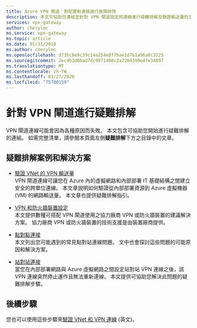 ```yaml
---
title: Azure VPN 閘道：對配置和連接進行故障排除
description: 本文可協助您連結至針對 VPN 閘道設定和連線進行疑難排解及驗證輸送量的文章。
services: vpn-gateway
author: cherylmc
ms.service: vpn-gateway
ms.topic: article
ms.date: 01/31/2018
ms.author: cherylmc
ms.openlocfilehash: d73bc8e9c39c14a254e8f7bae1d7b1a96a6c3225
ms.sourcegitcommit: 2ec4b3d0bad7dc0071400c2a2264399e4fe34897
ms.translationtype: MT
ms.contentlocale: zh-TW
ms.lasthandoff: 03/27/2020
ms.locfileid: "75780159"
---
```

# <a name="troubleshoot-vpn-gateway"></a>針對 VPN 閘道進行疑難排解

VPN 閘道連線可能會因為各種原因而失敗。 本文包含可協助您開始進行疑難排解的連結。 如需完整清單，請參閱本頁面左側**疑難排解**下方之目錄中的文章。

## <a name="troubleshooting-scenarios-and-solutions"></a>疑難排解案例和解決方案

* [驗證 VNet 的 VPN 輸送量](vpn-gateway-validate-throughput-to-vnet.md)<br>VPN 閘道連線可讓您在 Azure 內的虛擬網路和內部部署 IT 基礎結構之間建立安全的跨單位連線。 本文章說明如何驗證從內部部署資源到 Azure 虛擬機器 (VM) 的網路輸送量。 本文章也提供疑難排解指引。

* [VPN 和防火牆裝置設定](vpn-gateway-third-party-settings.md)<br>本文提供數種可搭配 VPN 閘道使用之協力廠商 VPN 或防火牆裝置的建議解決方案。 協力廠商 VPN 或防火牆裝置的技術支援是由裝置廠商提供。

* [點對點連接](vpn-gateway-troubleshoot-vpn-point-to-site-connection-problems.md)<br>本文列出您可能遇到的常見點對站連線問題。 文中也會探討這些問題的可能原因和解決方案。

* [站對站連接](vpn-gateway-troubleshoot-site-to-site-cannot-connect.md)<br>當您在內部部署網路與 Azure 虛擬網路之間設定站對站 VPN 連線之後，該 VPN 連線突然停止運作且無法重新連線。 本文提供可協助您解決此問題的疑難排解步驟。

## <a name="next-steps"></a>後續步驟

您也可以使用這些步驟來[驗證 VNet 和 VPN 連線](https://support.microsoft.com/help/4032151/configuring-and-validating-vnet-or-vpn-connections) \(英文\)。